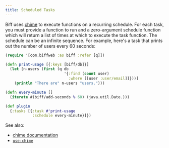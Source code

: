 ```yaml
---
title: Scheduled Tasks
---
```


Biff uses [chime](https://github.com/jarohen/chime) to execute functions on a
recurring schedule. For each task, you must provide a function to run and a
zero-argument schedule function which will return a list of times at which to
execute the task function. The schedule can be an infinite sequence. For example, here's
a task that prints out the number of users every 60 seconds:

```clojure
(require '[com.biffweb :as biff :refer [q]])

(defn print-usage [{:keys [biff/db]}]
  (let [n-users (first (q db
                          '{:find (count user)
                            :where [[user :user/email]]}))]
    (println "There are" n-users "users.")))

(defn every-minute []
  (iterate #(biff/add-seconds % 60) (java.util.Date.)))

(def plugin
  {:tasks [{:task #'print-usage
            :schedule every-minute}]})
```

See also:

 - [chime documentation](https://github.com/jarohen/chime)
 - [`use-chime`](https://biffweb.com/docs/api/misc/#use-chime)

